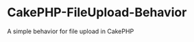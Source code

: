 CakePHP-FileUpload-Behavior
===========================

A simple behavior for file upload in CakePHP